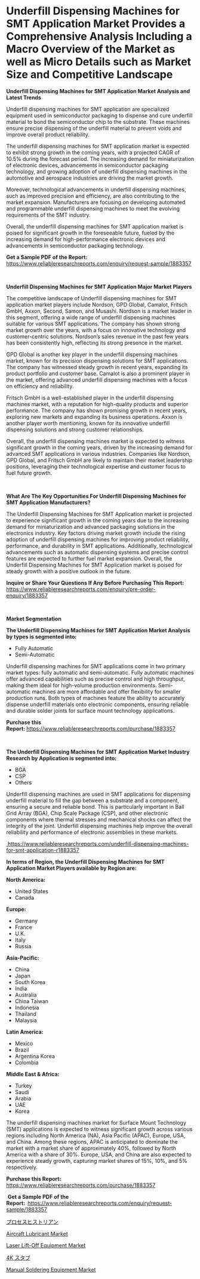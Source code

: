 <p><h1>Underfill Dispensing Machines for SMT Application Market Provides a Comprehensive Analysis Including a Macro Overview of the Market as well as Micro Details such as Market Size and Competitive Landscape</h1></p><p><strong>Underfill Dispensing Machines for SMT Application Market Analysis and Latest Trends</strong></p>
<p><p>Underfill dispensing machines for SMT application are specialized equipment used in semiconductor packaging to dispense and cure underfill material to bond the semiconductor chip to the substrate. These machines ensure precise dispensing of the underfill material to prevent voids and improve overall product reliability.</p><p>The underfill dispensing machines for SMT application market is expected to exhibit strong growth in the coming years, with a projected CAGR of 10.5% during the forecast period. The increasing demand for miniaturization of electronic devices, advancements in semiconductor packaging technology, and growing adoption of underfill dispensing machines in the automotive and aerospace industries are driving the market growth.</p><p>Moreover, technological advancements in underfill dispensing machines, such as improved precision and efficiency, are also contributing to the market expansion. Manufacturers are focusing on developing automated and programmable underfill dispensing machines to meet the evolving requirements of the SMT industry.</p><p>Overall, the underfill dispensing machines for SMT application market is poised for significant growth in the foreseeable future, fueled by the increasing demand for high-performance electronic devices and advancements in semiconductor packaging technology.</p></p>
<p><strong>Get a Sample PDF of the Report:&nbsp;</strong> <a href="https://www.reliableresearchreports.com/enquiry/request-sample/1883357">https://www.reliableresearchreports.com/enquiry/request-sample/1883357</a></p>
<p>&nbsp;</p>
<p><strong>Underfill Dispensing Machines for SMT Application Major Market Players</strong></p>
<p><p>The competitive landscape of Underfill dispensing machines for SMT application market players include Nordson, GPD Global, Camalot, Fritsch GmbH, Axxon, Second, Samon, and Musashi. Nordson is a market leader in this segment, offering a wide range of underfill dispensing machines suitable for various SMT applications. The company has shown strong market growth over the years, with a focus on innovative technology and customer-centric solutions. Nordson’s sales revenue in the past few years has been consistently high, reflecting its strong presence in the market.</p><p>GPD Global is another key player in the underfill dispensing machines market, known for its precision dispensing solutions for SMT applications. The company has witnessed steady growth in recent years, expanding its product portfolio and customer base. Camalot is also a prominent player in the market, offering advanced underfill dispensing machines with a focus on efficiency and reliability.</p><p>Fritsch GmbH is a well-established player in the underfill dispensing machines market, with a reputation for high-quality products and superior performance. The company has shown promising growth in recent years, exploring new markets and expanding its business operations. Axxon is another player worth mentioning, known for its innovative underfill dispensing solutions and strong customer relationships.</p><p>Overall, the underfill dispensing machines market is expected to witness significant growth in the coming years, driven by the increasing demand for advanced SMT applications in various industries. Companies like Nordson, GPD Global, and Fritsch GmbH are likely to maintain their market leadership positions, leveraging their technological expertise and customer focus to fuel future growth.</p></p>
<p>&nbsp;</p>
<p><strong>What Are The Key Opportunities For Underfill Dispensing Machines for SMT Application Manufacturers?</strong></p>
<p><p>The Underfill Dispensing Machines for SMT Application market is projected to experience significant growth in the coming years due to the increasing demand for miniaturization and advanced packaging solutions in the electronics industry. Key factors driving market growth include the rising adoption of underfill dispensing machines for improving product reliability, performance, and durability in SMT applications. Additionally, technological advancements such as automatic dispensing systems and precise control features are expected to further fuel market expansion. Overall, the Underfill Dispensing Machines for SMT Application market is poised for steady growth with a positive outlook in the future.</p></p>
<p><strong>Inquire or Share Your Questions If Any Before Purchasing This Report:</strong> <a href="https://www.reliableresearchreports.com/enquiry/pre-order-enquiry/1883357">https://www.reliableresearchreports.com/enquiry/pre-order-enquiry/1883357</a></p>
<p>&nbsp;</p>
<p><strong>Market Segmentation</strong></p>
<p><strong>The Underfill Dispensing Machines for SMT Application Market Analysis by types is segmented into:</strong></p>
<p><ul><li>Fully Automatic</li><li>Semi-Automatic</li></ul></p>
<p><p>Underfill dispensing machines for SMT applications come in two primary market types: fully automatic and semi-automatic. Fully automatic machines offer advanced capabilities such as precise control and high throughput, making them ideal for high-volume production environments. Semi-automatic machines are more affordable and offer flexibility for smaller production runs. Both types of machines feature the ability to accurately dispense underfill materials onto electronic components, ensuring reliable and durable solder joints for surface mount technology applications.</p></p>
<p><strong>Purchase this Report:&nbsp;</strong><a href="https://www.reliableresearchreports.com/purchase/1883357">https://www.reliableresearchreports.com/purchase/1883357</a></p>
<p>&nbsp;</p>
<p><strong>The Underfill Dispensing Machines for SMT Application Market Industry Research by Application is segmented into:</strong></p>
<p><ul><li>BGA</li><li>CSP</li><li>Others</li></ul></p>
<p><p>Underfill dispensing machines are used in SMT applications for dispensing underfill material to fill the gap between a substrate and a component, ensuring a secure and reliable bond. This is particularly important in Ball Grid Array (BGA), Chip Scale Package (CSP), and other electronic components where thermal stresses and mechanical shocks can affect the integrity of the joint. Underfill dispensing machines help improve the overall reliability and performance of electronic assemblies in these markets.</p></p>
<p><a href="https://www.reliableresearchreports.com/underfill-dispensing-machines-for-smt-application-r1883357">&nbsp;https://www.reliableresearchreports.com/underfill-dispensing-machines-for-smt-application-r1883357</a></p>
<p><strong>In terms of Region, the Underfill Dispensing Machines for SMT Application Market Players available by Region are:</strong></p>
<p>
    <p> <strong> North America: </strong>
        <ul>
            <li>United States</li>
            <li>Canada</li>
        </ul>
        </p> 
    <p> <strong> Europe: </strong>
        <ul>
            <li>Germany</li>
            <li>France</li>
            <li>U.K.</li>
            <li>Italy</li>
            <li>Russia</li>
        </ul>
        </p> 
    <p> <strong> Asia-Pacific: </strong>
        <ul>
            <li>China</li>
            <li>Japan</li>
            <li>South Korea</li>
            <li>India</li>
            <li>Australia</li>
            <li>China Taiwan</li>
            <li>Indonesia</li>
            <li>Thailand</li>
            <li>Malaysia</li>
        </ul>
        </p> 
    <p> <strong> Latin America: </strong>
        <ul>
            <li>Mexico</li>
            <li>Brazil</li>
            <li>Argentina Korea</li>
            <li>Colombia</li>
        </ul>
        </p> 
    <p> <strong> Middle East & Africa: </strong>
        <ul>
            <li>Turkey</li>
            <li>Saudi</li>
            <li>Arabia</li>
            <li>UAE</li>
            <li>Korea</li>
        </ul>
    </p>
    </p>
<p><p>The underfill dispensing machines market for Surface Mount Technology (SMT) applications is expected to witness significant growth across various regions including North America (NA), Asia Pacific (APAC), Europe, USA, and China. Among these regions, APAC is anticipated to dominate the market with a market share of approximately 40%, followed by North America with a share of 30%. Europe, USA, and China are also expected to experience steady growth, capturing market shares of 15%, 10%, and 5% respectively.</p></p>
<p><strong>Purchase this Report: </strong><a href="https://www.reliableresearchreports.com/purchase/1883357">https://www.reliableresearchreports.com/purchase/1883357</a></p>
<p>&nbsp;<strong>Get a Sample PDF of the Report:&nbsp;&nbsp;</strong><a href="https://www.reliableresearchreports.com/enquiry/request-sample/1883357">https://www.reliableresearchreports.com/enquiry/request-sample/1883357</a></p>
<p><strong></strong></p>
<p><p><a href="https://github.com/ddwcuskozol07187/Market-Research-Report-List-1/blob/main/104510744520.md">プロセスヒストリアン</a></p><p><a href="https://issuu.com/reportprime-2/docs/aircraft-lubricant-market-size-2030.pptx">Aircraft Lubricant Market</a></p><p><a href="https://github.com/josesg55/Market-Research-Report-List-2/blob/main/laser-lift-off-equipment-market.md">Laser Lift-Off Equipment Market</a></p><p><a href="https://github.com/marbadji/Market-Research-Report-List-1/blob/main/548477644521.md">4K スタブ</a></p><p><a href="https://github.com/indrystar/Market-Research-Report-List-3/blob/main/manual-soldering-equipment-market.md">Manual Soldering Equipment Market</a></p></p>